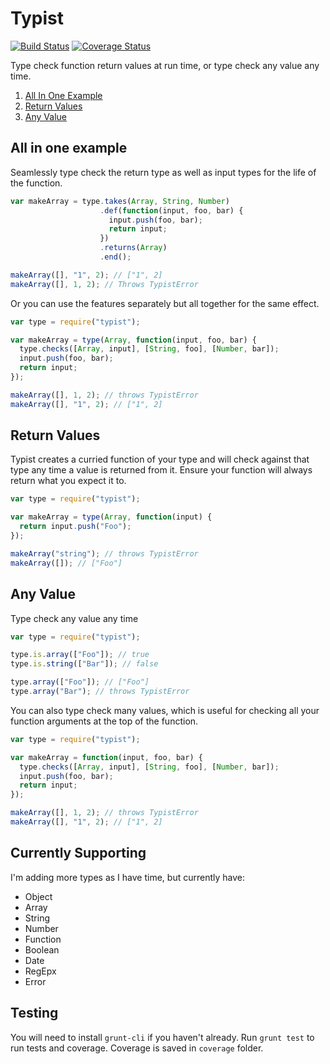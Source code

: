 # Typist

[![Build Status](https://travis-ci.org/scttdavs/typist.svg?branch=master)](https://travis-ci.org/scttdavs/typist)
[![Coverage Status](https://coveralls.io/repos/github/scttdavs/typist/badge.svg?branch=master)](https://coveralls.io/github/scttdavs/typist?branch=master)

Type check function return values at run time, or type check any value any time.

1. [All In One Example](#all-in-one-example)
1. [Return Values](#return-values)
1. [Any Value](#any-value)

## All in one example

Seamlessly type check the return type as well as input types for the life of the function.

```js
var makeArray = type.takes(Array, String, Number)
                    .def(function(input, foo, bar) {
                      input.push(foo, bar);
                      return input;
                    })
                    .returns(Array)
                    .end();

makeArray([], "1", 2); // ["1", 2]
makeArray([], 1, 2); // Throws TypistError
```

Or you can use the features separately but all together for the same effect.

```js
var type = require("typist");

var makeArray = type(Array, function(input, foo, bar) {
  type.checks([Array, input], [String, foo], [Number, bar]);
  input.push(foo, bar);
  return input;
});

makeArray([], 1, 2); // throws TypistError
makeArray([], "1", 2); // ["1", 2]
```

## Return Values

Typist creates a curried function of your type and will check against that type any time a value is returned from it. Ensure your function will always return what you expect it to.

```js
var type = require("typist");

var makeArray = type(Array, function(input) {
  return input.push("Foo");
});

makeArray("string"); // throws TypistError
makeArray([]); // ["Foo"]
```

## Any Value

Type check any value any time

```js
var type = require("typist");

type.is.array(["Foo"]); // true
type.is.string(["Bar"]); // false

type.array(["Foo"]); // ["Foo"]
type.array("Bar"); // throws TypistError
```

You can also type check many values, which is useful for checking all your function arguments at the top of the function.

```js
var type = require("typist");

var makeArray = function(input, foo, bar) {
  type.checks([Array, input], [String, foo], [Number, bar]);
  input.push(foo, bar);
  return input;
});

makeArray([], 1, 2); // throws TypistError
makeArray([], "1", 2); // ["1", 2]
```


## Currently Supporting

I'm adding more types as I have time, but currently have:

- Object
- Array
- String
- Number
- Function
- Boolean
- Date
- RegEpx
- Error

## Testing

You will need to install `grunt-cli` if you haven't already.
Run `grunt test` to run tests and coverage. Coverage is saved in `coverage` folder.
